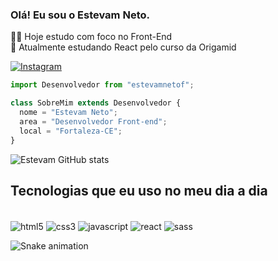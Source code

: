 ###  Olá! Eu sou o Estevam Neto.

👨‍💻 Hoje estudo com foco no Front-End <br/>
🤯 Atualmente estudando React pelo curso da Origamid

[![Instagram](https://img.shields.io/badge/Instagram-E4405F?style=for-the-badge&logo=instagram&logoColor=white)](https://www.instagram.com/estevamnetof/)

```js
import Desenvolvedor from "estevamnetof";

class SobreMim extends Desenvolvedor {
  nome = "Estevam Neto";
  area = "Desenvolvedor Front-end";
  local = "Fortaleza-CE";
}
```

![Estevam GitHub stats](https://github-readme-stats.vercel.app/api?username=estevamnetof&show_icons=true&theme=tokyonight)

## Tecnologias que eu uso no meu dia a dia

<div style="display: inline_block"><br/>
    <img align="center" alt="html5" src="https://img.shields.io/badge/HTML5-E34F26?style=for-the-badge&logo=html5&logoColor=white" />
    <img align="center" alt="css3" src="https://img.shields.io/badge/CSS3-1572B6?style=for-the-badge&logo=css3&logoColor=white" />
    <img align="center" alt="javascript" src="https://img.shields.io/badge/JavaScript-323330?style=for-the-badge&logo=javascript&logoColor=F7DF1E" />
    <img align="center" alt="react" src="https://img.shields.io/badge/React-20232A?style=for-the-badge&logo=react&logoColor=61DAFB" />
    <img align="center" alt="sass" src="https://img.shields.io/badge/Sass-CC6699?style=for-the-badge&logo=sass&logoColor=white" />
</div>
 
![Snake animation](https://github.com/estevamnetof/estevamnetof/blob/output/github-contribution-grid-snake.svg)

